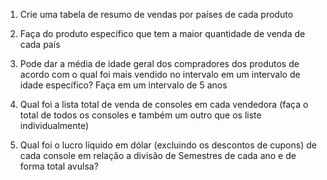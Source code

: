 1) Crie uma tabela de resumo de vendas por países de cada produto

2) Faça do produto específico que tem a maior quantidade de venda de cada país

3) Pode dar a média de idade geral dos compradores dos produtos de acordo com o qual foi mais vendido no intervalo em um intervalo de idade específico? Faça em um intervalo de 5 anos

4) Qual foi a lista total de venda de consoles em cada vendedora (faça o total de todos os consoles e também um outro que os liste individualmente)

5) Qual foi o lucro líquido em dólar (excluindo os descontos de cupons) de cada console em relação a divisão de Semestres de cada ano e de forma total avulsa?